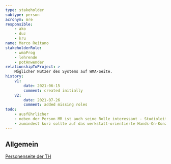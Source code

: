 ```yaml
---
type: stakeholder
subtype: person
acronym: mre
responsible: 
    - ako
    - duz
    - kru
name: Marco Reitano
stakeholderRole: 
    - wmaProg
    - lehrende
    - potAnwender
relationshipToProject: >
    Möglicher Nutzer des Systems auf WMA-Seite.
history:
    v1:
        date: 2021-06-15
        comment: created initially
    v2:
        date: 2021-07-26
        comment: added missing roles
todo: 
    - ausführlicher     
    - neben der Person MR ist auch seine Rolle interessant - Studioleitung "Code" bei Code & Context (SB)
    - zumindest kurz sollte auf das werkstatt-orientierte Hands-On-Konzept bei Code & Context eingegangen werden, mit einem Link zu coco.study (SB)
---
```


## Allgemein

[Personenseite der TH](https://www.th-koeln.de/personen/marco.reitano/)